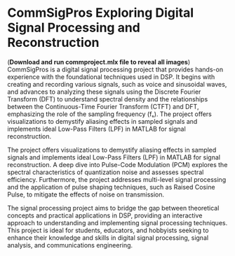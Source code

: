 # CommSigPros Exploring Digital Signal Processing and Reconstruction
(**Download and run commproject.mlx file to reveal all images**)
 CommSigPros is a digital signal processing project that provides hands-on experience with the foundational techniques used in DSP. It begins with creating and recording various signals, such as voice and sinusoidal waves, and advances to analyzing these signals using the Discrete Fourier Transform (DFT) to understand spectral density and the relationships between the Continuous-Time Fourier Transform (CTFT) and DFT, emphasizing the role of the sampling frequency (fₛ).  The project offers visualizations to demystify aliasing effects in sampled signals and implements ideal Low-Pass Filters (LPF) in MATLAB for signal reconstruction.

The project offers visualizations to demystify aliasing effects in sampled signals and implements ideal Low-Pass Filters (LPF) in MATLAB for signal reconstruction. A deep dive into Pulse-Code Modulation (PCM) explores the spectral characteristics of quantization noise and assesses spectral efficiency. Furthermore, the project addresses multi-level signal processing and the application of pulse shaping techniques, such as Raised Cosine Pulse, to mitigate the effects of noise on transmission.

The signal processing project aims to bridge the gap between theoretical concepts and practical applications in DSP, providing an interactive approach to understanding and implementing signal processing techniques. This project is ideal for students, educators, and hobbyists seeking to enhance their knowledge and skills in digital signal processing, signal analysis, and communications engineering.

